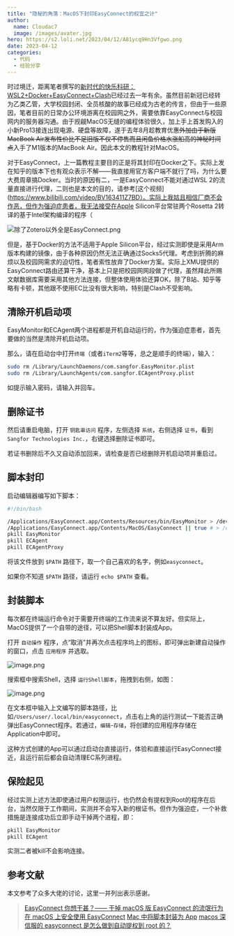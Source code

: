 ```yaml
---
title: "隐秘的角落：MacOS下封印EasyConnect的权宜之计"
author: 
  name: Cloudac7
  image: /images/avater.jpg
hero: https://s2.loli.net/2023/04/12/A81ycq9Hn3Vfgwo.png
date: 2023-04-12
categories:
  - 代码
  - 经验分享
---
```


时过境迁，距离笔者撰写的[新时代的快乐科研：WSL2+Docker+EasyConnect+Clash](./WSL2_Docker_Easyconnect_Clash.md)已经过去一年有余。虽然目前新冠已经转为乙类乙管，大学校园封闭、全员核酸的故事已经成为古老的传言，但由于一些原因，笔者目前的日常办公环境游离在校园网之外，需要依靠EasyConnect与校园网内的服务器沟通。由于觊觎MacOS无缝的编程体验很久，加上手上首发购入的小新Pro13接连出现电源、硬盘等故障，遂于去年8月趁教育优惠<del>外加由于新版MacBook Air发布性价比不足旧版不仅不停售而且闲鱼价格水涨船高的神秘时间点</del>入手了M1版本的MacBook Air。因此本文的教程针对MacOS。

对于EasyConnect，上一篇教程主要目的正是将其封印在Docker之下。实际上发在知乎的版本下也有观众表示不解——我直接用官方客户端不就行了吗，为什么要大费周章搞Docker。当时的原因有二，一是EasyConnect不能对通过WSL 2的流量直接进行代理，二则也是本文的目的，请参考[这个视频](https://www.bilibili.com/video/BV163411Z7BD）。实际上我姑且相信厂商不会作恶，但作为强迫症患者，我无法接受在Apple Silicon平台常驻两个Rosetta 2转译的基于Intel架构编译的程序（

![除了Zotero以外全是EasyConnect.png](https://s2.loli.net/2023/04/12/A81ycq9Hn3Vfgwo.png)

但是，基于Docker的方法不适用于Apple Silicon平台，经过实测即使是采用Arm版本构建的镜像，由于各种原因仍然无法正确通过Socks5代理。考虑到折腾的麻烦以及校园网需求的迫切性，笔者索性放弃了Docker方案。实际上XMU提供的EasyConnect路由还算干净，基本上只是把校园网网段做了代理，虽然拜此所赐文献数据库需要采用其他方法连接，但整体使用体验还算OK，除了B站、知乎等略有卡顿，其他跟不使用EC比没有很大影响，特别是Clash不受影响。

## 清除开机启动项

EasyMonitor和ECAgent两个进程都是开机自动运行的，作为强迫症患者，首先要做的当然是清除开机启动项。

那么，请在启动台中打开`终端`（或者`iTerm2`等等，总之是顺手的终端），输入：

```bash
sudo rm /Library/LaunchDaemons/com.sangfor.EasyMonitor.plist
sudo rm /Library/LaunchAgents/com.sangfor.ECAgentProxy.plist
```

如提示输入密码，请输入并回车。

## 删除证书

然后请重启电脑，打开 `钥匙串访问` 程序，左侧选择 `系统`，右侧选择 `证书`，看到 `Sangfor Technologies Inc.`，右键选择删除证书即可。

若证书删除后不久又自动添加回来，请检查是否已经删除开机启动项并重启过。

## 脚本封印

启动编辑器编写如下脚本：

```bash
#!/bin/bash

/Applications/EasyConnect.app/Contents/Resources/bin/EasyMonitor > /dev/null 2>&1 &
/Applications/EasyConnect.app/Contents/MacOS/EasyConnect || true # > /dev/null 2>&1 &
pkill EasyMonitor
pkill ECAgent
pkill ECAgentProxy
```

将该文件放到 `$PATH` 路径下，取一个自己喜欢的名字，例如`easyconnect`。

如果你不知道 `$PATH` 路径，请运行 `echo $PATH` 查看。

## 封装脚本

每次都在终端运行命令对于需要开终端的工作流来说不算友好。但实际上，MacOS提供了一个自带的途径，可以把Shell脚本封装成App。

打开 `自动操作` 程序，点“取消”并再次点击程序坞上的图标，即可弹出新建自动操作的窗口，点击 `应用程序` 并选取。

![image.png](https://s2.loli.net/2023/04/12/UpnuokCE6x4McRX.png)

搜索框中搜索Shell，选择 `运行Shell脚本`，拖拽到右侧，如图：

![image.png](https://s2.loli.net/2023/04/12/wsKHOtdxLef8hER.png)

在文本框中输入上文编写的脚本路径，比如`/Users/user/.local/bin/easyconnect`，点击右上角的运行测试一下能否正确弹出EasyConnect程序。若通过，`编辑`-`存储`，将创建的应用程序存储在Application中即可。

这种方式创建的App可以通过启动台直接运行，体验和直接运行EasyConnect接近，且运行前后都会自动清理EC系列进程。

## 保险起见

经过实测上述方法即使通过用户权限运行，也仍然会有提权到Root的程序在后台，当然仅限于工作期间，实测并不会写入新的根证书。但作为强迫症，一个补救措施是连接成功后立即手动干掉两个进程，即：

```bash
pkill EasyMonitor
pkill ECAgent
```

实测二者被kill不会影响连接。

## 参考文献

本文参考了众多大佬的讨论，这里一并列出表示感谢。

> [EasyConnect 你想干甚？—— 干掉 macOS 版 EasyConnect 的流氓行为](https://blog.isteed.cc/post/fuck-easyconnect-on-macos/)
> [在 macOS 上安全使用 EasyConnect](https://soulike.tech/article/64)
> [Mac 中将脚本封装为 App](https://blog.csdn.net/qq_37164975/article/details/109519155)
> [macos 深信服的 easyconnect 是怎么做到自动提权到 root 的？](https://www.v2ex.com/t/899510)